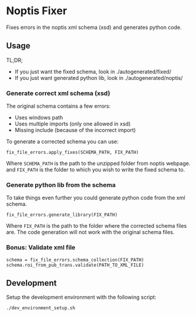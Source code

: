 # Noptis Fixer
Fixes errors in the noptis xml schema (xsd) and generates python code.

## Usage
TL;DR;
- If you just want the fixed schema, look in ./autogenerated/fixed/
- If you just want generated python lib, look in ./autogenerated/noptis/

### Generate correct xml schema (xsd)
The original schema contains a few errors:
- Uses windows path
- Uses multiple imports (only one allowed in xsd)
- Missing include (because of the incorrect import)

To generate a corrected schema you can use:

    fix_file_errors.apply_fixes(SCHEMA_PATH, FIX_PATH)

Where ```SCHEMA_PATH``` is the path to the unzipped folder from noptis webpage.
and ```FIX_PATH``` is the folder to which you wish to write the fixed schema to.

### Generate python lib from the schema
To take things even further you could generate python code from the xml schema.

    fix_file_errors.generate_library(FIX_PATH)

Where ```FIX_PATH``` is the path to the folder where the corrected schema files are.
The code generation will not work with the original schema files.

### Bonus: Validate xml file

    schema = fix_file_errors.schema_collection(FIX_PATH)
    schema.roi_from_pub_trans.validate(PATH_TO_XML_FILE)


## Development
Setup the development environment with the following script:

    ./dev_environment_setup.sh
